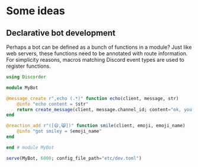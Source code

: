 # Some ideas

## Declarative bot development

Perhaps a bot can be defined as a bunch of functions in a module?
Just like web servers, these functions need to be annotated with route
information. For simplicity reasons, macros matching Discord event types
are used to register functions.

```julia
using Discorder

module MyBot

@message_create r",echo (.*)" function echo(client, message, str)
    @info "echo content = $str"
    return create_message(client, message.channel_id; content="ok, you said: $str")
end

@reaction_add r"([😄,😸])" function smile(client, emoji, emoji_name)
    @info "got smiley = $emoji_name"
end

end # module MyBot

serve(MyBot, 6000; config_file_path="etc/dev.toml")
```
